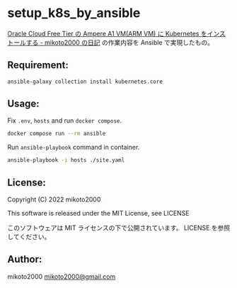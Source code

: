 # setup_k8s_by_ansible

[Oracle Cloud Free Tier の Ampere A1 VM(ARM VM) に Kubernetes をインストールする - mikoto2000 の日記](https://mikoto2000.blogspot.com/2022/03/oracle-cloud-free-tier-ampere-a1-vmarm.html) の作業内容を Ansible で実現したもの。

## Requirement:

```sh
ansible-galaxy collection install kubernetes.core
```

## Usage:

Fix `.env`, `hosts` and run `docker compose`.

```sh
docker compose run --rm ansible
```

Run `ansible-playbook` command in container.

```sh
ansible-playbook -i hosts ./site.yaml
```

## License:

Copyright (C) 2022 mikoto2000

This software is released under the MIT License, see LICENSE

このソフトウェアは MIT ライセンスの下で公開されています。 LICENSE を参照してください。


## Author:

mikoto2000 <mikoto2000@gmail.com>


